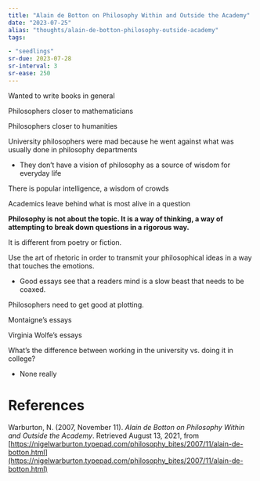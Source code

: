 ```yaml
---
title: "Alain de Botton on Philosophy Within and Outside the Academy"
date: "2023-07-25"
alias: "thoughts/alain-de-botton-philosophy-outside-academy"
tags:

- "seedlings"
sr-due: 2023-07-28
sr-interval: 3
sr-ease: 250
---
```

Wanted to write books in general

Philosophers closer to mathematicians

Philosophers closer to humanities

University philosophers were mad because he went against what was usually done in philosophy departments

- They don’t have a vision of philosophy as a source of wisdom for everyday life

There is popular intelligence, a wisdom of crowds

Academics leave behind what is most alive in a question

**Philosophy is not about the topic. It is a way of thinking, a way of attempting to break down questions in a rigorous way.**

It is different from poetry or fiction.

Use the art of rhetoric in order to transmit your philosophical ideas in a way that touches the emotions.

- Good essays see that a readers mind is a slow beast that needs to be coaxed.

Philosophers need to get good at plotting.

Montaigne’s essays

Virginia Wolfe’s essays

What’s the difference between working in the university vs. doing it in college?

- None really

# References

Warburton, N. (2007, November 11). _Alain de Botton on Philosophy Within and Outside the Academy_. Retrieved August 13, 2021, from [https://nigelwarburton.typepad.com/philosophy_bites/2007/11/alain-de-botton.html](https://nigelwarburton.typepad.com/philosophy_bites/2007/11/alain-de-botton.html)